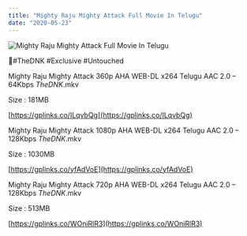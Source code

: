 ```yaml
---
title: "Mighty Raju Mighty Attack Full Movie In Telugu"
date: "2020-05-23"
---
```


![Mighty Raju Mighty Attack Full Movie In Telugu](https://snagfilms-a.akamaihd.net/38c1e2aa-64c1-41c3-8b5e-674247d490c8/images/2020/05/21/1590089870783_2watchmightyattackonline1920x1080_16x9Images.jpg "Mighty Raju Mighty Attack Full Movie In Telugu")

🌟#TheDNK #Exclusive #Untouched

Mighty Raju Mighty Attack 360p AHA WEB-DL x264 Telugu AAC 2.0 – 64Kbps _TheDNK_.mkv

Size : 181MB

[https://gplinks.co/ILqvbQg](https://gplinks.co/ILqvbQg)

Mighty Raju Mighty Attack 1080p AHA WEB-DL x264 Telugu AAC 2.0 – 128Kbps _TheDNK_.mkv

Size : 1030MB

[https://gplinks.co/yfAdVoE](https://gplinks.co/yfAdVoE)

Mighty Raju Mighty Attack 720p AHA WEB-DL x264 Telugu AAC 2.0 – 128Kbps _TheDNK_.mkv

Size : 513MB

[https://gplinks.co/WOniRlR3](https://gplinks.co/WOniRlR3)
